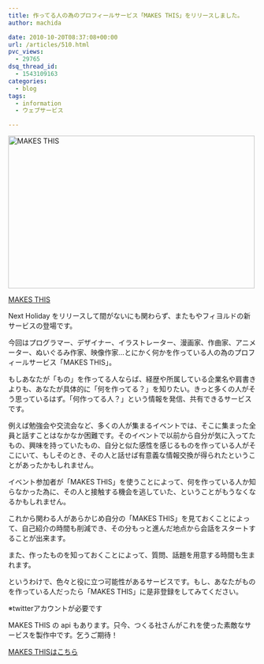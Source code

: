 ```yaml
---
title: 作ってる人の為のプロフィールサービス「MAKES THIS」をリリースしました。
author: machida

date: 2010-10-20T08:37:08+00:00
url: /articles/510.html
pvc_views:
  - 29765
dsq_thread_id:
  - 1543109163
categories:
  - blog
tags:
  - information
  - ウェブサービス

---
```


  <a href="http://makesthis.com/"><img src="http://farm5.static.flickr.com/4146/4997815345_e35b29e2eb.jpg" width="500" height="309" alt="MAKES THIS" /></a>


[MAKES THIS][1]

Next Holiday をリリースして間がないにも関わらず、またもやフィヨルドの新サービスの登場です。

今回はプログラマー、デザイナー、イラストレーター、漫画家、作曲家、アニメーター、ぬいぐるみ作家、映像作家…とにかく何かを作っている人の為のプロフィールサービス「MAKES THIS」。

もしあなたが「もの」を作ってる人ならば、経歴や所属している企業名や肩書きよりも、あなたが具体的に「何を作ってる？」を知りたい。きっと多くの人がそう思っているはず。「何作ってる人？」という情報を発信、共有できるサービスです。

例えば勉強会や交流会など、多くの人が集まるイベントでは、そこに集まった全員と話すことはなかなか困難です。そのイベントで以前から自分が気に入ってたもの、興味を持っていたもの、自分と似た感性を感じるものを作っている人がそこにいて、もしそのとき、その人と話せば有意義な情報交換が得られたということがあったかもしれません。
  
イベント参加者が「MAKES THIS」を使うことによって、何を作っている人か知らなかった為に、その人と接触する機会を逃していた、ということがもうなくなるかもしれません。

これから関わる人があらかじめ自分の「MAKES THIS」を見ておくことによって、自己紹介の時間も削減でき、その分もっと進んだ地点から会話をスタートすることが出来ます。
  
また、作ったものを知っておくことによって、質問、話題を用意する時間も生まれます。

というわけで、色々と役に立つ可能性があるサービスです。もし、あなたがものを作っている人だったら「MAKES THIS」に是非登録をしてみてください。

※twitterアカウントが必要です

MAKES THIS の api もあります。只今、つくる社さんがこれを使った素敵なサービスを製作中です。乞うご期待！

[MAKES THISはこちら][1]

 [1]: http://makesthis.com/